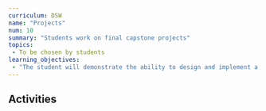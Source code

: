 ```yaml
---
curriculum: DSW
name: "Projects"
num: 10
summary: "Students work on final capstone projects"
topics:
 - To be chosen by students
learning_objectives:
 - "The student will demonstrate the ability to design and implement a useful web application, applying concepts and principles learned in the course where appropriate"
---
```



## Activities



